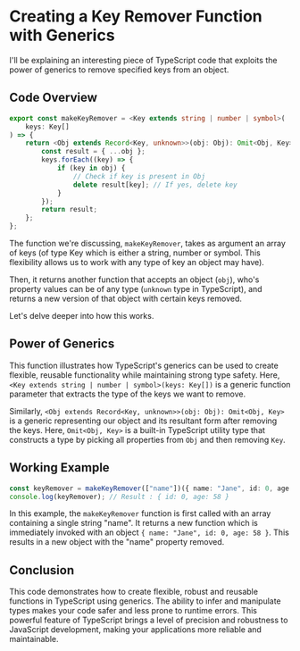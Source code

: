# Creating a Key Remover Function with Generics

I'll be explaining an interesting piece of TypeScript code that exploits the power of generics to remove specified keys from an object.

## Code Overview

```typescript
export const makeKeyRemover = <Key extends string | number | symbol>(
    keys: Key[]
) => {
    return <Obj extends Record<Key, unknown>>(obj: Obj): Omit<Obj, Key> => {
        const result = { ...obj };
        keys.forEach((key) => {
            if (key in obj) {
                // Check if key is present in Obj
                delete result[key]; // If yes, delete key
            }
        });
        return result;
    };
};
```

The function we're discussing, `makeKeyRemover`, takes as argument an array of keys (of type Key which is either a string, number or symbol. This flexibility allows us to work with any type of key an object may have).

Then, it returns another function that accepts an object (`obj`), who's property values can be of any type (`unknown` type in TypeScript), and returns a new version of that object with certain keys removed.

Let's delve deeper into how this works.

## Power of Generics

This function illustrates how TypeScript's generics can be used to create flexible, reusable functionality while maintaining strong type safety.
Here, `<Key extends string | number | symbol>(keys: Key[])` is a generic function parameter that extracts the type of the keys we want to remove.

Similarly, `<Obj extends Record<Key, unknown>>(obj: Obj): Omit<Obj, Key>` is a generic representing our object and its resultant form after removing the keys. Here, `Omit<Obj, Key>` is a built-in TypeScript utility type that constructs a type by picking all properties from `Obj` and then removing `Key`.

## Working Example

```typescript
const keyRemover = makeKeyRemover(["name"])({ name: "Jane", id: 0, age: 58 });
console.log(keyRemover); // Result : { id: 0, age: 58 }
```

In this example, the `makeKeyRemover` function is first called with an array containing a single string "name". It returns a new function which is immediately invoked with an object `{ name: "Jane", id: 0, age: 58 }`. This results in a new object with the "name" property removed.

## Conclusion

This code demonstrates how to create flexible, robust and reusable functions in TypeScript using generics. The ability to infer and manipulate types makes your code safer and less prone to runtime errors. This powerful feature of TypeScript brings a level of precision and robustness to JavaScript development, making your applications more reliable and maintainable.
